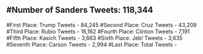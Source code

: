 #Number of Sanders Tweets: 118,344
---
#First Place: Trump Tweets - 84,245
#Second Place: Cruz Tweets - 43,209
#Third Place: Rubio Tweets - 16,162
#Fourth Place: Clinton Tweets - 7,191
#Fifth Place: Kasich Tweets - 3,663
#Sixth Place: Jeb! Tweets - 3,635
#Seventh Place: Carson Tweets - 2,994
#Last Place: Total Tweets -  
